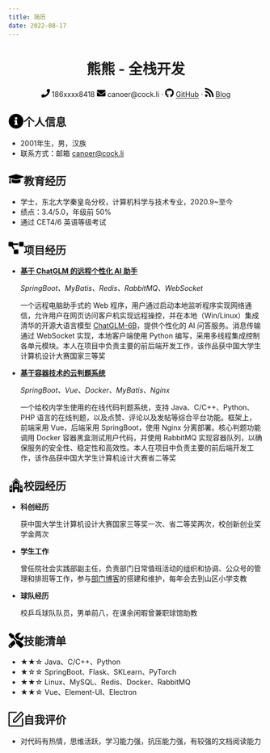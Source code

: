 ```yaml
---
title: 简历
date: 2022-08-17
---
```


 <center>
    <h1>熊熊 - 全栈开发</h1>
	<div>
        <img src="./assets/phone-solid.svg" style="width:17px; display:inline-block">
        <span>186xxxx8418</span>
     	<img src="./assets/envelope-solid.svg" style="width:17px; display:inline-block">
        <span>canoer@cock.li</span>
        ·
		<img src="./assets/github-brands.svg" style="width:17px; display:inline-block">
        <span><a href="https://github.com/canoe4">GitHub</a></span>
        ·
     	<img src="./assets/rss-solid.svg" style="width:17px; display:inline-block">
        <span><a href="https://canoe4.github.io/">Blog</a></span>
 	</div>
 </center>

<h2><img src="./assets/info-circle-solid.svg" align="left" width="30px"> 个人信息</h2>

- 2001年生，男，汉族
- 联系方式：邮箱 canoer@cock.li

<h2><img src="./assets/graduation-cap-solid.svg" align="left" width="30px"> 教育经历</h2>

- 学士，东北大学秦皇岛分校，计算机科学与技术专业，2020.9~至今
- 绩点：3.4/5.0，年级前 50%
- 通过 CET4/6 英语等级考试

<h2><img src="./assets/project-diagram-solid.svg" align="left" width="30px"> 项目经历</h2>

- [**基于 ChatGLM 的远程个性化 AI 助手**](https://github.com/canoe4/Aides)

  *SpringBoot、MyBatis、Redis、RabbitMQ、WebSocket*

  一个远程电脑助手式的 Web 程序，用户通过启动本地监听程序实现网络通信，允许用户在网页访问客户机实现远程操控，并在本地（Win/Linux）集成清华的开源大语言模型 [ChatGLM-6B](https://github.com/THUDM/ChatGLM-6B)，提供个性化的 AI 问答服务。消息传输通过 WebSocket 实现，本地客户端使用 Python 编写，采用多线程集成控制各单元模块。本人在项目中负责主要的前后端开发工作，该作品获中国大学生计算机设计大赛国家三等奖

- [**基于容器技术的云判题系统**](https://github.com/canoe4/Online-Judge-System)

  *SpringBoot、Vue、Docker、MyBatis、Nginx*

  一个给校内学生使用的在线代码判题系统，支持 Java、C/C++、Python、PHP 语言的在线判题，以及点赞、评论以及发帖等综合平台功能。框架上，前端采用 Vue，后端采用 SpringBoot，使用 Nginx 分离部署。核心判题功能调用 Docker 容器黑盒测试用户代码，并使用 RabbitMQ 实现容器队列，以确保服务的安全性、稳定性和高效性。本人在项目中负责主要的前后端开发工作，该作品获中国大学生计算机设计大赛省二等奖

<h2><img src="./assets/school.svg" align="left" width="30px"> 校园经历</h2>

- **科创经历**

  获中国大学生计算机设计大赛国家三等奖一次、省二等奖两次，校创新创业奖学金两次

- **学生工作**

  曾任院社会实践部副主任，负责部门日常值班活动的组织和协调、公众号的管理和排班等工作，参与[部门博客](https://github.com/NEUQEKeeper/Ekeeper2.0)的搭建和维护，每年会去到山区小学支教

- **球队经历**

  校乒乓球队队员，男单前八，在课余闲暇曾兼职球馆助教

<h2><img src="./assets/tools-solid.svg" align="left" width="30px"> 技能清单</h2>

- ★★☆ Java、C/C++、Python
- ★☆☆ SpringBoot、Flask、SKLearn、PyTorch
- ★★☆ Linux、MySQL、Redis、Docker、RabbitMQ
- ★★☆ Vue、Element-UI、Electron

<h2><img src="./assets/comment.svg" align="left" width="30px"> 自我评价</h2>

- 对代码有热情，思维活跃，学习能力强，抗压能力强，有较强的文档阅读能力
